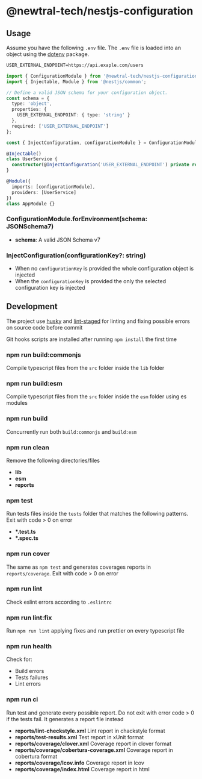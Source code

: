 # @newtral-tech/nestjs-configuration

## Usage

Assume you have the following `.env` file. The `.env` file is loaded into an object using the
[dotenv](https://www.npmjs.com/package/dotenv) package.

```txt
USER_EXTERNAL_ENDPOINT=https://api.exaple.com/users
```

```typescript
import { ConfigurationModule } from '@newtral-tech/nestjs-configuration';
import { Injectable, Module } from '@nestjs/common';

// Define a valid JSON schema for your configuration object.
const schema = {
  type: 'object',
  properties: {
    USER_EXTERNAL_ENDPOINT: { type: 'string' }
  },
  required: ['USER_EXTERNAL_ENDPOINT']
};

const { InjectConfiguration, configurationModule } = ConfigurationModule.forEnvironment(schema);

@Injectable()
class UserService {
  constructor(@InjectConfiguration('USER_EXTERNAL_ENDPOINT') private readonly endpoint: string) {}
}

@Module({
  imports: [configurationModule],
  providers: [UserService]
})
class AppModule {}
```

### ConfigurationModule.forEnvironment(schema: JSONSchema7)

- **schema**: A valid JSON Schema v7

### InjectConfiguration(configurationKey?: string)

- When no `configurationKey` is provided the whole configuration object is injected
- When the `configurationKey` is provided the only the selected configuration key is injected

## Development

The project use [husky](https://github.com/typicode/husky) and
[lint-staged](https://github.com/okonet/lint-staged) for linting and fixing possible errors on
source code before commit

Git hooks scripts are installed after running `npm install` the first time

### npm run build:commonjs

Compile typescript files from the `src` folder inside the `lib` folder

### npm run build:esm

Compile typescript files from the `src` folder inside the `esm` folder using es modules

### npm run build

Concurrently run both `build:commonjs` and `build:esm`

### npm run clean

Remove the following directories/files

- **lib**
- **esm**
- **reports**

### npm test

Run tests files inside the `tests` folder that matches the following patterns. Exit with code > 0 on
error

- **\*.test.ts**
- **\*.spec.ts**

### npm run cover

The same as `npm test` and generates coverages reports in `reports/coverage`. Exit with code > 0 on
error

### npm run lint

Check eslint errors according to `.eslintrc`

### npm run lint:fix

Run `npm run lint` applying fixes and run prettier on every typescript file

### npm run health

Check for:

- Build errors
- Tests failures
- Lint errors

### npm run ci

Run test and generate every possible report. Do not exit with error code > 0 if the tests fail. It
generates a report file instead

- **reports/lint-checkstyle.xml** Lint report in chackstyle format
- **reports/test-results.xml** Test report in xUnit format
- **reports/coverage/clover.xml** Coverage report in clover format
- **reports/coverage/cobertura-coverage.xml** Coverage report in cobertura format
- **reports/coverage/lcov.info** Coverage report in lcov
- **reports/coverage/index.html** Coverage report in html
